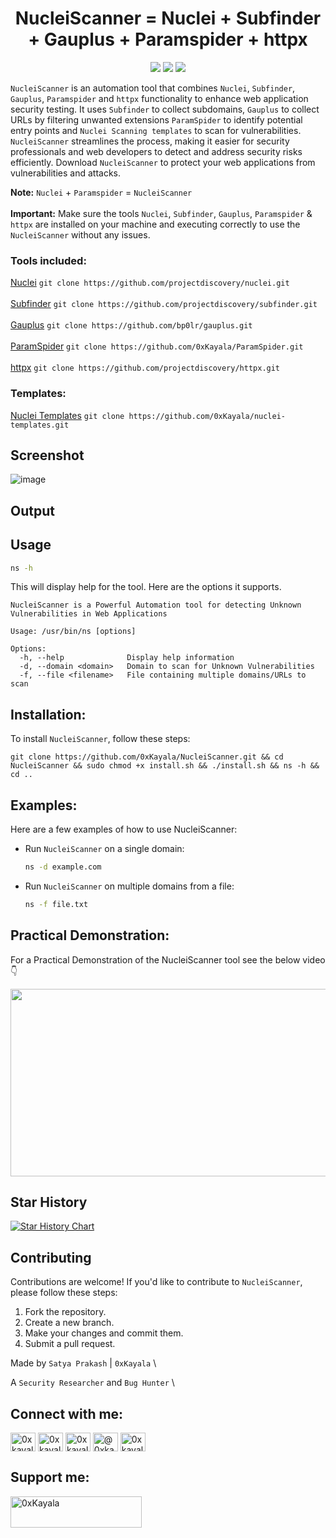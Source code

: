 <h1 align="center"> 
  NucleiScanner = Nuclei + Subfinder + Gauplus + Paramspider + httpx
  <br>
</h1>

<p align="center">
<a href="https://github.com/0xKayala/NucleiScanner/issues"><img src="https://img.shields.io/badge/contributions-welcome-brightgreen.svg?style=flat"></a>
<a href="https://github.com/0xKayala/NucleiScanner/releases"><img src="https://img.shields.io/github/v/release/0xkayala/NucleiScanner.svg"></a>
<a href="https://twitter.com/0xKayala"><img src="https://img.shields.io/twitter/follow/0xKayala.svg?logo=twitter"></a>
</p>

`NucleiScanner` is an automation tool that combines `Nuclei`, `Subfinder`, `Gauplus`, `Paramspider` and `httpx` functionality to enhance web application security testing. It uses `Subfinder` to collect subdomains, `Gauplus` to collect URLs by filtering unwanted extensions `ParamSpider` to identify potential entry points and `Nuclei Scanning templates` to scan for vulnerabilities. `NucleiScanner` streamlines the process, making it easier for security professionals and web developers to detect and address security risks efficiently. Download `NucleiScanner` to protect your web applications from vulnerabilities and attacks.

**Note:** `Nuclei` + `Paramspider` = `NucleiScanner` <br><br>
**Important:** Make sure the tools `Nuclei`, `Subfinder`, `Gauplus`, `Paramspider` & `httpx` are installed on your machine and executing correctly to use the `NucleiScanner` without any issues.

### Tools included:
[Nuclei](https://github.com/projectdiscovery/nuclei) `git clone https://github.com/projectdiscovery/nuclei.git`<br><br>
[Subfinder](https://github.com/projectdiscovery/subfinder) `git clone https://github.com/projectdiscovery/subfinder.git`<br><br>
[Gauplus](https://github.com/bp0lr/gauplus) `git clone https://github.com/bp0lr/gauplus.git`<br><br>
[ParamSpider](https://github.com/0xKayala/ParamSpider) `git clone https://github.com/0xKayala/ParamSpider.git`<br><br>
[httpx](https://github.com/projectdiscovery/httpx) `git clone https://github.com/projectdiscovery/httpx.git`


### Templates:
[Nuclei Templates](https://github.com/0xKayala/nuclei-templates) `git clone https://github.com/0xKayala/nuclei-templates.git`

## Screenshot
![image](https://github.com/0xKayala/NucleiScanner/assets/16838353/a015b1f3-d8ef-4291-b7a5-7f6512904e83)


## Output


## Usage

```sh
ns -h
```

This will display help for the tool. Here are the options it supports.

```console
NucleiScanner is a Powerful Automation tool for detecting Unknown Vulnerabilities in Web Applications

Usage: /usr/bin/ns [options]

Options:
  -h, --help              Display help information
  -d, --domain <domain>   Domain to scan for Unknown Vulnerabilities
  -f, --file <filename>   File containing multiple domains/URLs to scan
```  

## Installation:

To install `NucleiScanner`, follow these steps:

```
git clone https://github.com/0xKayala/NucleiScanner.git && cd NucleiScanner && sudo chmod +x install.sh && ./install.sh && ns -h && cd ..
```

## Examples:

Here are a few examples of how to use NucleiScanner:

- Run `NucleiScanner` on a single domain:

  ```sh
  ns -d example.com
  ```

- Run `NucleiScanner` on multiple domains from a file:

  ```sh
  ns -f file.txt
  ```

## Practical Demonstration:

For a Practical Demonstration of the NucleiScanner tool see the below video 👇 <br>

[<img src="https://img.youtube.com/vi/2K2gTCHt6kg/hqdefault.jpg" width="600" height="300"/>](https://www.youtube.com/embed/2K2gTCHt6kg)

## Star History

[![Star History Chart](https://api.star-history.com/svg?repos=0xKayala/NucleiFuzzer&type=Date)](https://star-history.com/#0xKayala/NucleiFuzzer&Date)

## Contributing

Contributions are welcome! If you'd like to contribute to `NucleiScanner`, please follow these steps:

1. Fork the repository.
2. Create a new branch.
3. Make your changes and commit them.
4. Submit a pull request.

Made by
`Satya Prakash` | `0xKayala` \

A `Security Researcher` and `Bug Hunter` \

## Connect with me:
<p align="left">
<a href="https://twitter.com/0xkayala" target="blank"><img align="center" src="https://raw.githubusercontent.com/rahuldkjain/github-profile-readme-generator/master/src/images/icons/Social/twitter.svg" alt="0xkayala" height="30" width="40" /></a>
<a href="https://linkedin.com/in/0xkayala" target="blank"><img align="center" src="https://raw.githubusercontent.com/rahuldkjain/github-profile-readme-generator/master/src/images/icons/Social/linked-in-alt.svg" alt="0xkayala" height="30" width="40" /></a>
<a href="https://instagram.com/0xkayala" target="blank"><img align="center" src="https://raw.githubusercontent.com/rahuldkjain/github-profile-readme-generator/master/src/images/icons/Social/instagram.svg" alt="0xkayala" height="30" width="40" /></a>
<a href="https://medium.com/@0xkayala" target="blank"><img align="center" src="https://raw.githubusercontent.com/rahuldkjain/github-profile-readme-generator/master/src/images/icons/Social/medium.svg" alt="@0xkayala" height="30" width="40" /></a>
<a href="https://www.youtube.com/@0xkayala" target="blank"><img align="center" src="https://raw.githubusercontent.com/rahuldkjain/github-profile-readme-generator/master/src/images/icons/Social/youtube.svg" alt="0xkayala" height="30" width="40" /></a>
</p>

## Support me:
<p><a href="https://www.buymeacoffee.com/0xKayala"> <img align="left" src="https://cdn.buymeacoffee.com/buttons/v2/default-yellow.png" height="50" width="210" alt="0xKayala" /></a></p><br><br>
